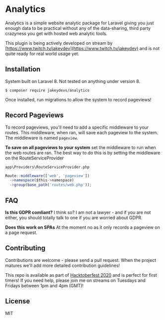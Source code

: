 # Analytics

Analytics is a simple website analytic package for Laravel giving you just enough data to be practical without any of the data-sharing, third party crazyness you get with hosted web analytic tools.

This plugin is being actively developed on stream by [https://www.twitch.tv/jakeydev](https://www.twitch.tv/jakeydev) and is not quite ready for real world usage yet.

## Installation

System built on Laravel 8. Not tested on anything under version 8.

`$ composer require jakeydevs/analytics`

Once installed, run migrations to allow the system to record pageviews!

## Record Pageviews

To record pageviews, you'll need to add a specific middleware to your routes. This middleware, when ran, will save each pageview to the system. The middleware is named `pageview`.

**To save on all pageviews to your system** set the middleware to run when the web routes are ran. The best way to do this is by setting the middleware on the RouteServiceProvider

`app\Providers\RouteServiceProvider.php`

```javascript
Route::middleware(['web', 'pageview'])
  ->namespace($this->namespace)
  ->group(base_path('routes/web.php'));
```

## FAQ

**Is this GDPR comliant?**
I think so? I am not a lawyer - and if you are not either, you should totally talk to one if you are worried about GDPR.

**Does this work on SPAs**
At the moment no as it only records a pageview on a page request.

## Contributing

Contributions are welcome - please send a pull request. When the project matures we'll add more detailed contribution guidelines!

This repo is available as part of [Hacktoberfest 2020](https://hacktoberfest.digitalocean.com/) and is perfect for first timers! If you need help, please join me on streams on Tuesdays and Fridays between 1pm and 4pm (GMT)!

## License

MIT

